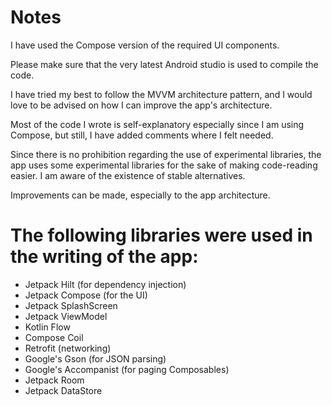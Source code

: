# Notes
I have used the Compose version of the required UI components.

Please make sure that the very latest Android studio is used to compile the code.

I have tried my best to follow the MVVM architecture pattern, and I would love to be advised on how I can improve the app's architecture.

Most of the code I wrote is self-explanatory especially since I am using Compose, but still, I have added comments where I felt needed.

Since there is no prohibition regarding the use of experimental libraries, the app uses some experimental libraries for the sake of making code-reading easier. I am aware of the existence of stable alternatives.

Improvements can be made, especially to the app architecture.


# The following libraries were used in the writing of the app:
- Jetpack Hilt (for dependency injection)
- Jetpack Compose (for the UI)
- Jetpack SplashScreen 
- Jetpack ViewModel
- Kotlin Flow
- Compose Coil
- Retrofit (networking)
- Google's Gson (for JSON parsing)
- Google's Accompanist (for paging Composables)
- Jetpack Room
- Jetpack DataStore
